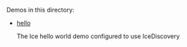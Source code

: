 Demos in this directory:

- [hello](./hello)

  The Ice hello world demo configured to use IceDiscovery

